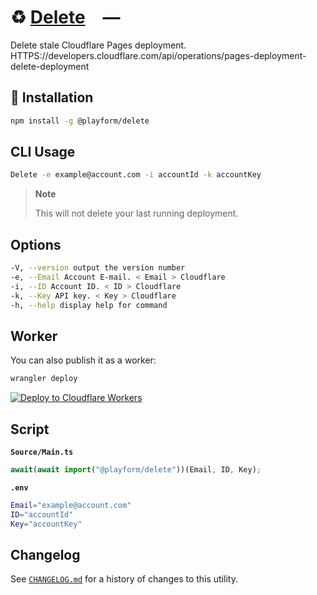 # ♻️ [Delete] —

Delete stale Cloudflare Pages deployment. \
HTTPS://developers.cloudflare.com/api/operations/pages-deployment-delete-deployment

## 🚀 Installation

```sh
npm install -g @playform/delete
```

## CLI Usage

```sh
Delete -e example@account.com -i accountId -k accountKey
```

> **Note**
>
> This will not delete your last running deployment.

## Options

```sh
-V, --version output the version number
-e, --Email Account E-mail. < Email > Cloudflare
-i, --ID Account ID. < ID > Cloudflare
-k, --Key API key. < Key > Cloudflare
-h, --help display help for command
```

## Worker

You can also publish it as a worker:

```sh
wrangler deploy
```

[![Deploy to Cloudflare Workers](HTTPS://deploy.workers.cloudflare.com/button)](HTTPS://deploy.workers.cloudflare.com/?url=HTTPS://github.com/PlayForm/Delete)

## Script

**`Source/Main.ts`**

```ts
await(await import("@playform/delete"))(Email, ID, Key);
```

**`.env`**

```sh
Email="example@account.com"
ID="accountId"
Key="accountKey"
```

## Changelog

See [`CHANGELOG.md`](CHANGELOG.md) for a history of changes to this utility.

[Delete]: HTTPS://NPMJS.Org/@playform/delete
